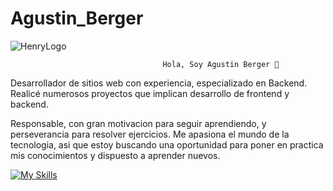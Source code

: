 # Agustin_Berger
![HenryLogo](https://media-exp1.licdn.com/dms/image/D4D16AQF-zT66-KuWNw/profile-displaybackgroundimage-shrink_350_1400/0/1670377189149?e=1675900800&v=beta&t=L-FkewQ9dhQn7OUIKxIcYGMoOHTfM7Hhbny7BICq72w)

                                      Hola, Soy Agustin Berger 👋

Desarrollador de sitios web con experiencia, especializado en Backend. Realicé numerosos proyectos que implican desarrollo de frontend y backend.

Responsable, con gran motivacion para seguir aprendiendo, y perseverancia para resolver ejercicios. Me apasiona el mundo de la tecnologia, asi que estoy buscando una oportunidad para poner en practica mis conocimientos y dispuesto a aprender nuevos.

[![My Skills](https://skills.thijs.gg/icons?i=css,git,js,nodejs,postgres,react,html&theme=light)](https://skills.thijs.gg)
